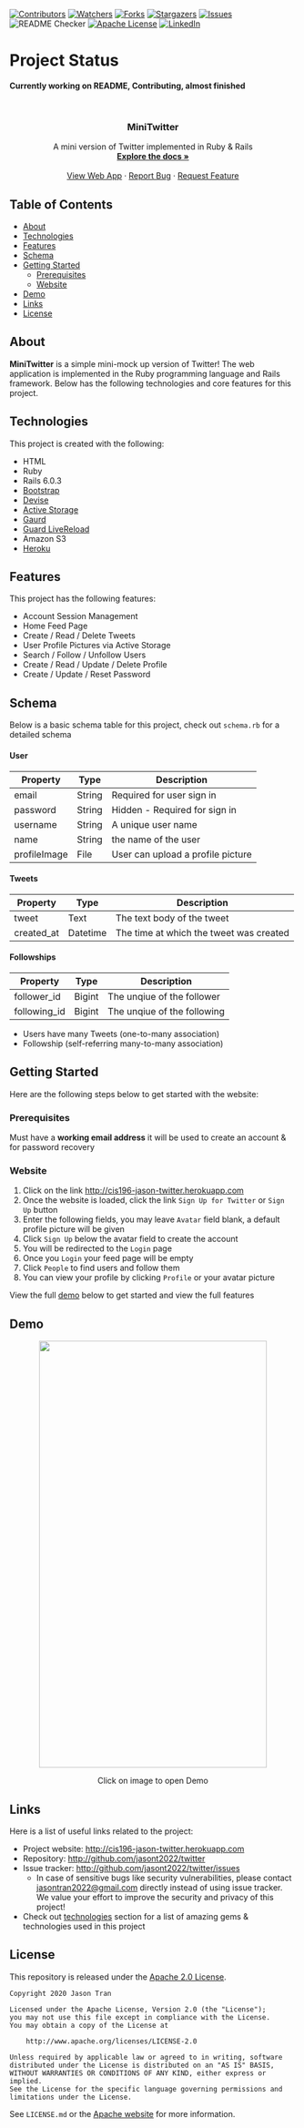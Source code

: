 <!-- Project Shields -->
<!--
*** Using markdown "reference style" links for readability.
*** Reference links are enclosed in brackets [ ] instead of parentheses ( ).
*** See the bottom of this document for the declaration of the reference variables
-->
[![Contributors][contributors-shield]][contributors-url]
[![Watchers][watchers-shield]][watchers-url]
[![Forks][forks-shield]][forks-url]
[![Stargazers][stars-shield]][stars-url]
[![Issues][issues-shield]][issues-url]
![README Checker](https://github.com/jasont2022/twitter/workflows/README%20URL%20Checker/badge.svg)
[![Apache License][license-shield]][license-url]
[![LinkedIn][linkedin-shield]][linkedin-url]

# Project Status
**Currently working on README, Contributing, almost finished**

<!-- PROJECT LOGO -->
<br />
<p align="center">
  <h3 align="center">MiniTwitter</h3>
  <p align="center">
    A mini version of Twitter implemented in Ruby & Rails
    <br />
    <a href="https://github.com/jasont2022/twitter"><strong>Explore the docs »</strong></a>
    <br />
    <br />
    <a href="https://cis196-jason-twitter.herokuapp.com/">View Web App</a>
    ·
    <a href="https://github.com/jasont2022/twitter/issues">Report Bug</a>
    ·
    <a href="https://github.com/jasont2022/twitter/issues">Request Feature</a>
  </p>
</p>

## Table of Contents
* [About](#about)
* [Technologies](#technologies)
* [Features](#features)
* [Schema](#schema)
* [Getting Started](#getting-started)
  * [Prerequisites](#prerequisites)
  * [Website](#website)
* [Demo](#demo)
* [Links](#links)
* [License](#license)

## About
**MiniTwitter** is a simple mini-mock up version of Twitter! The web application is implemented in the Ruby programming language and Rails framework. Below has the following technologies and core features for this project.

## Technologies
This project is created with the following:
* HTML
* Ruby
* Rails 6.0.3
* [Bootstrap](https://getbootstrap.com/)
* [Devise](https://github.com/heartcombo/devise)
* [Active Storage](https://github.com/rails/rails/tree/master/activestorage)
* [Gaurd](https://rubygems.org/gems/guard) 
* [Guard LiveReload](https://rubygems.org/gems/guard-livereload)
* Amazon S3
* [Heroku](https://www.heroku.com/home)

## Features
This project has the following features:
* Account Session Management
* Home Feed Page
* Create / Read / Delete Tweets
* User Profile Pictures via Active Storage
* Search / Follow / Unfollow Users
* Create / Read / Update / Delete Profile
* Create / Update / Reset Password

## Schema
Below is a basic schema table for this project, check out `schema.rb` for a detailed schema
#### User
| Property      | Type     | Description |
| ------------- | -------- | ------------|
| email         | String   | Required for user sign in |
| password      | String   | Hidden - Required for sign in |
| username      | String   | A unique user name |
| name          | String   | the name of the user |
| profileImage  | File     | User can upload a profile picture |
#### Tweets
| Property      | Type     | Description |
| ------------- | -------- | ------------|
| tweet         | Text     | The text body of the tweet |
| created_at    | Datetime | The time at which the tweet was created |
#### Followships
| Property      | Type     | Description |
| ------------- | -------- | ------------|
| follower_id   | Bigint   | The unqiue of the follower |
| following_id  | Bigint   | The unqiue of the following |

* Users have many Tweets (one-to-many association)
* Followship (self-referring many-to-many association)

## Getting Started
Here are the following steps below to get started with the website:

### Prerequisites
Must have a **working email address** it will be used to create an account & for password recovery

### Website
1. Click on the link http://cis196-jason-twitter.herokuapp.com
2. Once the website is loaded, click the link `Sign Up for Twitter` or `Sign Up` button
3. Enter the following fields, you may leave `Avatar` field blank, a default profile picture will be given
4. Click `Sign Up` below the avatar field to create the account
5. You will be redirected to the `Login` page
6. Once you `Login` your feed page will be empty
7. Click `People` to find users and follow them
8. You can view your profile by clicking `Profile` or your avatar picture

View the full [demo](#demo) below to get started and view the full features

## Demo
<p align="center">
<a href="#">
    <img src=""
    height="750" width="400"></a>
</p>

<p align="center">
Click on image to open Demo
</p>

## Links
Here is a list of useful links related to the project:
* Project website: http://cis196-jason-twitter.herokuapp.com
* Repository: http://github.com/jasont2022/twitter
* Issue tracker: http://github.com/jasont2022/twitter/issues
  * In case of sensitive bugs like security vulnerabilities, please contact jasontran2022@gmail.com directly instead of using issue tracker. We value your effort to improve the security and privacy of this project!
* Check out [technologies](#technologies) section for a list of amazing gems & technologies used in this project

## License
This repository is released under the [Apache 2.0 License][license-url]. 

```license
Copyright 2020 Jason Tran

Licensed under the Apache License, Version 2.0 (the "License");
you may not use this file except in compliance with the License.
You may obtain a copy of the License at

    http://www.apache.org/licenses/LICENSE-2.0

Unless required by applicable law or agreed to in writing, software
distributed under the License is distributed on an "AS IS" BASIS,
WITHOUT WARRANTIES OR CONDITIONS OF ANY KIND, either express or implied.
See the License for the specific language governing permissions and
limitations under the License.
```

See `LICENSE.md` or the [Apache website](http://www.apache.org/licenses/LICENSE-2.0) for more information.

<!-- Links -->
[contributors-shield]: https://img.shields.io/github/contributors/jasont2022/twitter.svg?color=brightgreen&style=flat-square
[contributors-url]: https://github.com/jasont2022/twitter/graphs/contributors
[watchers-shield]: https://img.shields.io/github/watchers/jasont2022/twitter?style=flat-square
[watchers-url]: https://github.com/jasont2022/twitter/watchers
[forks-shield]: https://img.shields.io/github/forks/jasont2022/twitter.svg?style=flat-square
[forks-url]: https://github.com/jasont2022/twitter/network/members
[stars-shield]: https://img.shields.io/github/stars/jasont2022/twitter.svg?style=flat-square
[stars-url]: https://github.com/jasont2022/twitter/stargazers
[issues-shield]: https://img.shields.io/github/issues/jasont2022/twitter?color=success&style=flat-square
[issues-url]: https://github.com/jasont2022/twitter/issues
[license-shield]: https://img.shields.io/github/license/jasont2022/twitter?style=flat-square
[license-url]: https://github.com/jasont2022/twitter/blob/master/LICENSE.md
[linkedin-shield]: https://img.shields.io/badge/-LinkedIn-black.svg?style=flat-square&logo=linkedin&colorB=555
[linkedin-url]: https://linkedin.com/in/jasontran2022
